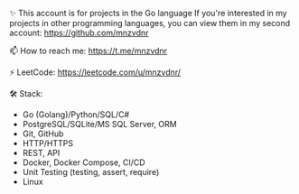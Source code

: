 ✨ This account is for projects in the Go language
If you're interested in my projects in other programming languages, you can view them in my second account: https://github.com/mnzvdnr

📫 How to reach me: https://t.me/mnzvdnr

⚡ LeetCode: https://leetcode.com/u/mnzvdnr/

🛠  Stack:
- Go (Golang)/Python/SQL/C#
- PostgreSQL/SQLite/MS SQL Server, ORM
- Git, GitHub
- HTTP/HTTPS
- REST, API
- Docker, Docker Compose, CI/CD
- Unit Testing (testing, assert, require)
- Linux


